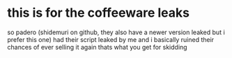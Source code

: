 # this is for the coffeeware leaks

so padero (shidemuri on github, they also have a newer version leaked but i prefer this one) had their script leaked by me and i basically ruined their chances of ever selling it again
thats what you get for skidding
